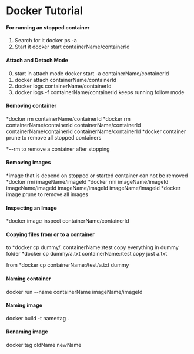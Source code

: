 # Docker Tutorial
#### For running an stopped container
1. Search for it            docker ps -a
2. Start it                 docker start containerName/containerId

#### Attach and Detach Mode
0. start in attach mode                  docker start -a containerName/containerId
1. docker attach containerName/containerId
2. docker logs containerName/containerId
3. docker logs  -f containerName/containerId             keeps running  follow mode

#### Removing container
*docker rm containerName/containerId
*docker rm containerName/containerId containerName/containerId containerName/containerId containerName/containerId
*docker container prune               to remove all stopped containers

*--rm                                 to remove a container after stopping


#### Removing images
*image that is depend on stopped or started container can not be removed
*docker rmi imageName/imageId
*docker rmi imageName/imageId imageName/imageId imageName/imageId imageName/imageId
*docker image prune               to remove all images        


#### Inspecting an Image
*docker image inspect containerName/containerId

#### Copying files from or to a container
to
*docker cp dummy/. containerName:/test              copy everything in dummy folder
*docker cp dummy/a.txt containerName:/test          copy just a.txt

from
*docker cp containerName:/test/a.txt dummy

#### Naming container
docker run --name containerName imageName/imageId

#### Naming image
docker build -t name:tag .

#### Renaming image
docker tag oldName newName